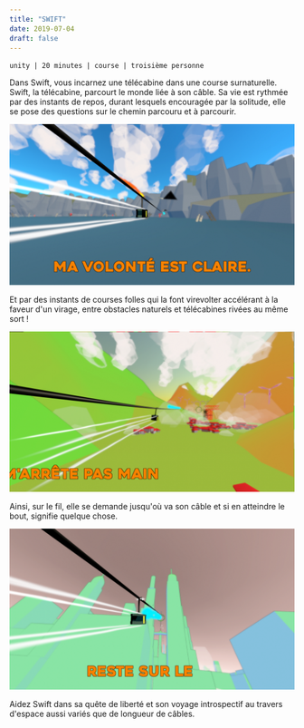 ```yaml
---
title: "SWIFT"
date: 2019-07-04
draft: false
---
```

`unity | 20 minutes | course | troisième personne`

Dans Swift, vous incarnez une télécabine dans une course surnaturelle.
Swift, la télécabine, parcourt le monde liée à son câble. Sa vie est rythmée par des instants de repos, durant lesquels encouragée par la solitude, elle se pose des questions sur le chemin parcouru et à parcourir.

![Swift](./images/start_game.png)

Et par des instants de courses folles qui la font virevolter accélérant à la faveur d'un virage, entre obstacles naturels et télécabines rivées au même sort ! 

![Deuxième niveau](./images/second_level.png)

Ainsi, sur le fil, elle se demande jusqu'où va son câble et si en atteindre le bout, signifie quelque chose.

![Troisième niveau](./images/third_level.png)

Aidez Swift dans sa quête de liberté et son voyage introspectif au travers d'espace aussi variés que de longueur de câbles.